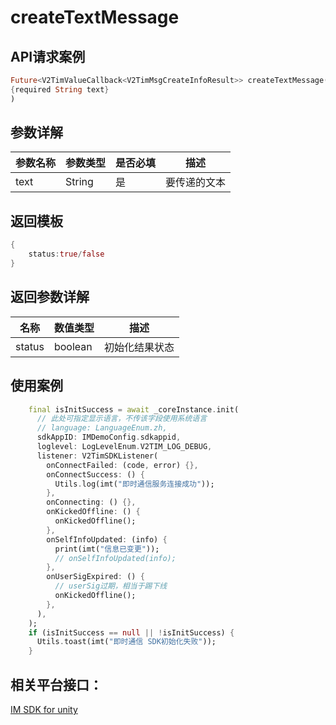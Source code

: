 # createTextMessage

## API请求案例

```dart
Future<V2TimValueCallback<V2TimMsgCreateInfoResult>> createTextMessage(
{required String text}
)
```

## 参数详解

| 参数名称 | 参数类型   | 是否必填 | 描述     |
| ---- | ------ | ---- | ------ |
| text | String | 是    | 要传递的文本 |

## 返回模板

```dart
{
    status:true/false
}
```

## 返回参数详解

| 名称     | 数值类型    | 描述      |
| ------ | ------- | ------- |
| status | boolean | 初始化结果状态 |

## 使用案例

```dart
    final isInitSuccess = await _coreInstance.init(
      // 此处可指定显示语言，不传该字段使用系统语言
      // language: LanguageEnum.zh,
      sdkAppID: IMDemoConfig.sdkappid,
      loglevel: LogLevelEnum.V2TIM_LOG_DEBUG,
      listener: V2TimSDKListener(
        onConnectFailed: (code, error) {},
        onConnectSuccess: () {
          Utils.log(imt("即时通信服务连接成功"));
        },
        onConnecting: () {},
        onKickedOffline: () {
          onKickedOffline();
        },
        onSelfInfoUpdated: (info) {
          print(imt("信息已变更"));
          // onSelfInfoUpdated(info);
        },
        onUserSigExpired: () {
          // userSig过期，相当于踢下线
          onKickedOffline();
        },
      ),
    );
    if (isInitSuccess == null || !isInitSuccess) {
      Utils.toast(imt("即时通信 SDK初始化失败"));
    } 
```

## 相关平台接口：

[IM SDK for unity](../chu-shi-hua-deng-lu-jie-kou/broken-reference/)

